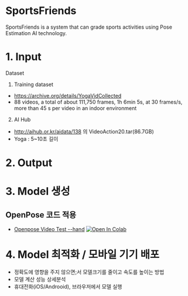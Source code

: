 # SportsFriends
SportsFriends is a system that can grade sports activities using Pose Estimation AI technology.

# 1. Input
Dataset 
1)	Training dataset 
-	https://archive.org/details/YogaVidCollected 
-	88 videos, a total of about 111,750 frames, 1h 6min 5s, at 30 frames/s, more than 45 s per video in an indoor environment 
2) AI Hub
- http://aihub.or.kr/aidata/138 의 VideoAction20.tar(86.7GB)
- Yoga : 5~10초 길이

# 2. Output

# 3. Model 생성

## OpenPose 코드 적용 
- [Openpose Video Test --hand](OpenPose_ipynb.ipynb) [![Open In Colab](https://colab.research.google.com/assets/colab-badge.svg)](https://colab.research.google.com/github/AI-FLEX-9/SportsFriends/blob/master/OpenPoseVIdeo.ipynb)


# 4. Model 최적화 / 모바일 기기 배포
- 정확도에 영향을 주지 않으면;서 모델크기를 줄이고 속도를 높이는 방법
- 모델 계산 성능 상세분석
- 휴대전화(iOS/Androoid), 브라우저에서 모델 실행

